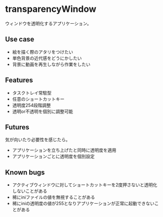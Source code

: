 # transparencyWindow

ウィンドウを透明化するアプリケーション。

## Use case

- 絵を描く際のアタリをつけたい
- 単色背景の近代感をどうにかしたい
- 背景に動画を再生しながら作業をしたい

## Features

- タスクトレイ常駐型
- 任意のショートカットキー
- 透明度254段階調整
- 透明or不透明を個別に調整可能

## Futures

気が向いたり必要性を感じたら。

- アプリケーションを立ち上げたと同時に透明度を適用
- アプリケーションごとに透明度を個別設定

## Known bugs

- アクティブウィンドウに対してショートカットキーを2度押さないと透明化しないことがある
- 稀にiniファイルの値を無視することがある
- 稀にiniの透明度の値が255となりアプリケーションが正常に起動できないことがある

